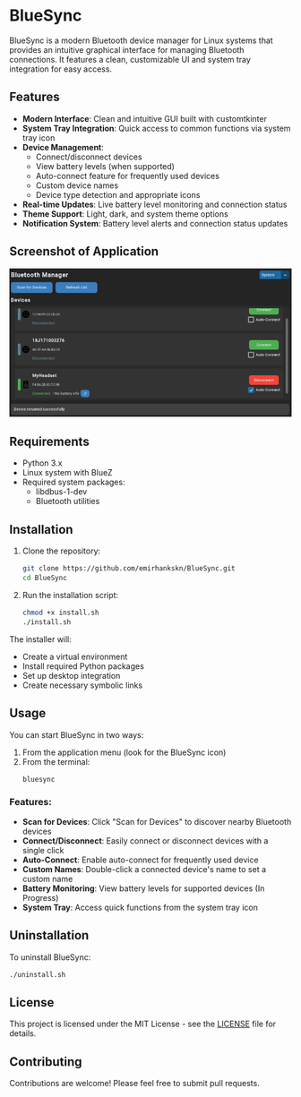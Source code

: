 # BlueSync

BlueSync is a modern Bluetooth device manager for Linux systems that provides an intuitive graphical interface for managing Bluetooth connections. It features a clean, customizable UI and system tray integration for easy access.

## Features

- **Modern Interface**: Clean and intuitive GUI built with customtkinter
- **System Tray Integration**: Quick access to common functions via system tray icon
- **Device Management**:
  - Connect/disconnect devices
  - View battery levels (when supported)
  - Auto-connect feature for frequently used devices
  - Custom device names
  - Device type detection and appropriate icons
- **Real-time Updates**: Live battery level monitoring and connection status
- **Theme Support**: Light, dark, and system theme options
- **Notification System**: Battery level alerts and connection status updates

## Screenshot of Application
![BlueSync](components/assets/screenshot.png)

## Requirements

- Python 3.x
- Linux system with BlueZ
- Required system packages:
  - libdbus-1-dev
  - Bluetooth utilities

## Installation

1. Clone the repository:
   ```bash
   git clone https://github.com/emirhankskn/BlueSync.git
   cd BlueSync
   ```

2. Run the installation script:
   ```bash
   chmod +x install.sh
   ./install.sh
   ```

The installer will:
- Create a virtual environment
- Install required Python packages
- Set up desktop integration
- Create necessary symbolic links

## Usage

You can start BlueSync in two ways:
1. From the application menu (look for the BlueSync icon)
2. From the terminal:
   ```bash
   bluesync
   ```

### Features:
- **Scan for Devices**: Click "Scan for Devices" to discover nearby Bluetooth devices
- **Connect/Disconnect**: Easily connect or disconnect devices with a single click
- **Auto-Connect**: Enable auto-connect for frequently used device
- **Custom Names**: Double-click a connected device's name to set a custom name
- **Battery Monitoring**: View battery levels for supported devices (In Progress)
- **System Tray**: Access quick functions from the system tray icon

## Uninstallation

To uninstall BlueSync:
```bash
./uninstall.sh
```

## License

This project is licensed under the MIT License - see the [LICENSE](LICENSE) file for details.

## Contributing

Contributions are welcome! Please feel free to submit pull requests.